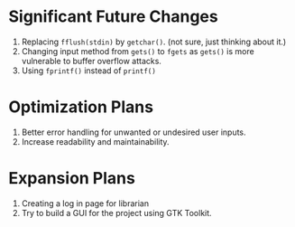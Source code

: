# Significant Future Changes
1. Replacing <code>fflush(stdin)</code> by <code>getchar()</code>. (not sure, just thinking about it.)
2. Changing input method from <code>gets()</code> to <code>fgets</code> as <code>gets()</code> is more vulnerable to buffer overflow attacks.
3. Using <code>fprintf()</code> instead of <code>printf()</code>

# Optimization Plans
1. Better error handling for unwanted or undesired user inputs.
2. Increase readability and maintainability.

# Expansion Plans
1. Creating a log in page for librarian
2. Try to build a GUI for the project using GTK Toolkit.

